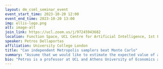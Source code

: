 ```yaml
---
layout: dm_csml_seminar_event
event_start_time: 2023-10-20 12:00
event_end_time: 2023-10-20 13:00
img: ellis-logo.png
alt: image-alt
join_link: https://ucl.zoom.us/j/97245943682
location: Function Space, UCL Centre for Artificial Intelligence, 1st Floor, 90 High Holborn, London WC1V 6BH
speaker: Petros Dellaportas
affiliation: University College London
title: "Can independent Metropolis samplers beat Monte Carlo"
summary: "Assume that we would like to estimate the expected value of a function $f$ with respect to a density $\pi$ by using an importance density function $q$.  We prove that if $\pi$ and $q$ are close enough under KL divergence, an independent Metropolis sampler estimator that obtains samplers from $\pi$ with proposal density $q$, enriched with a variance reduction computational strategy based on control variates,  achieves smaller asymptotic variance than the one from crude Monte Carlo. We illustrate our results in challenging option pricing problems that require Monte Carlo estimation.  Furthermore, we propose an automatic sampling methodology based on adaptive independent Metropolis and we demonstrate its applicability in option pricing and Bayesian inference problems."
bio: "Petros is a professor at UCL and Athens University of Economics and Business."
---
```

